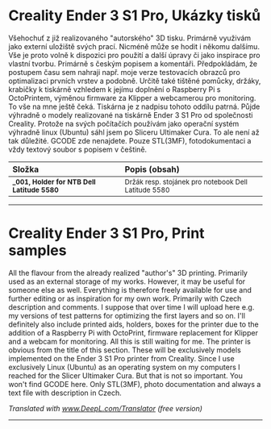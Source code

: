 # Creality Ender 3 S1 Pro, Ukázky tisků

Všehochuť z již realizovaného "autorského" 3D tisku. Primárně využivám jako externí uložiště svých prací. Nicméně může se hodit i někomu dalšímu. Vše je proto volně k dispozici pro použití a další úpravy či jako inspirace pro vlastní tvorbu. Primárně s českým popisem a komentáři. Předpokládám, že postupem času sem nahraji např. moje verze testovacích obrazců pro optimalizaci prvních vrstev a podobně. Určitě také tištěné pomůcky, držáky, krabičky k tiskárně vzhledem k jejímu doplnění o Raspberry Pi s OctoPrintem, výměnou firmware za Klipper a webcamerou pro monitoring. To vše na mne ještě čeká.
Tiskárna je z nadpisu tohoto oddílu patrná. Půjde výhradně o modely realizované na tiskárně Ender 3 S1 Pro od společnosti Creality. Protože na svých počítačích používám jako operační systém výhradně linux (Ubuntu) sáhl jsem po Sliceru Ultimaker Cura. To ale není až tak důležité. GCODE zde nenajdete. Pouze STL(3MF), fotodokumentaci a vždy textový soubor s popisem v češtině.

| Složka                                    | Popis (obsah)                                         |
| :---------------------------------------- | :---------------------------------------------------- |
| <sub>**_001, Holder for NTB Dell Latitude 5580**</sup> | <sub>Držák resp. stojánek pro notebook Dell Latitude 5580</sub> |

---

# Creality Ender 3 S1 Pro, Print samples

All the flavour from the already realized "author's" 3D printing. Primarily used as an external storage of my works. However, it may be useful for someone else as well. Everything is therefore freely available for use and further editing or as inspiration for my own work. Primarily with Czech description and comments. I suppose that over time I will upload here e.g. my versions of test patterns for optimizing the first layers and so on. I'll definitely also include printed aids, holders, boxes for the printer due to the addition of a Raspberry Pi with OctoPrint, firmware replacement for Klipper and a webcam for monitoring. All this is still waiting for me.
The printer is obvious from the title of this section. These will be exclusively models implemented on the Ender 3 S1 Pro printer from Creality. Since I use exclusively Linux (Ubuntu) as an operating system on my computers I reached for the Slicer Ultimaker Cura. But that is not so important. You won't find GCODE here. Only STL(3MF), photo documentation and always a text file with description in Czech.

*Translated with www.DeepL.com/Translator (free version)*

---
